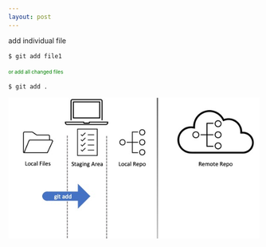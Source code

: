 ```yaml
---
layout: post
---
```


<span style="color:light-green"> add individual file</span>

```shell
$ git add file1
```
<span style="color:green; font-size:10px">  or add all changed files</span>
```bash
$ git add .
```

![image info](./images/layers5.jpg)